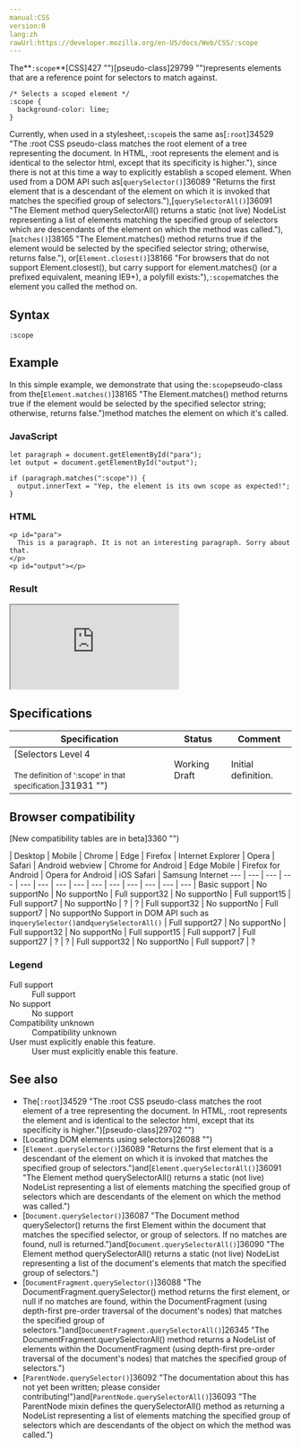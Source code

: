```yaml
---
manual:CSS
version:0
lang:zh
rawUrl:https://developer.mozilla.org/en-US/docs/Web/CSS/:scope
---
```






The**`:scope`**[CSS]427 "")[pseudo-class]29799 "")represents elements that are a reference point for selectors to match against.


```
/* Selects a scoped element */
:scope {
  background-color: lime;
}
```


Currently, when used in a stylesheet,`:scope`is the same as[`:root`]34529 "The :root CSS  pseudo-class matches the root element of a tree representing the document. In HTML, :root represents the <html> element and is identical to the selector html, except that its specificity is higher."), since there is not at this time a way to explicitly establish a scoped element. When used from a DOM API such as[`querySelector()`]36089 "Returns the first element that is a descendant of the element on which it is invoked that matches the specified group of selectors."),[`querySelectorAll()`]36091 "The Element method querySelectorAll() returns a static (not live) NodeList representing a list of elements matching the specified group of selectors which are descendants of the element on which the method was called."),[`matches()`]38165 "The Element.matches() method returns true if the element would be selected by the specified selector string; otherwise, returns false."), or[`Element.closest()`]38166 "For browsers that do not support Element.closest(), but carry support for element.matches() (or a prefixed equivalent, meaning IE9+), a polyfill exists:"),`:scope`matches the element you called the method on.


## Syntax<a name="Syntax"></a>

```
:scope
```

## Example<a name="Example"></a>


In this simple example, we demonstrate that using the`:scope`pseudo-class from the[`Element.matches()`]38165 "The Element.matches() method returns true if the element would be selected by the specified selector string; otherwise, returns false.")method matches the element on which it&#39;s called.


### JavaScript<a name="JavaScript"></a>

```
let paragraph = document.getElementById("para");
let output = document.getElementById("output");

if (paragraph.matches(":scope")) {
  output.innerText = "Yep, the element is its own scope as expected!";
}
```

### HTML<a name="HTML"></a>

```
<p id="para">
  This is a paragraph. It is not an interesting paragraph. Sorry about that.
</p>
<p id="output"></p>
```

### Result<a name="Result"></a>
<iframe src='https://mdn.mozillademos.org/en-US/docs/Web/CSS/:scope$samples/Example?revision=1369198' width='null' height='null'></iframe>


## Specifications<a name="Specifications"></a>

Specification | Status | Comment 
 ---  |  ---  |  ---  | 
[Selectors Level 4<br></br><small>The definition of &#39;:scope&#39; in that specification.</small>]31931 "") | Working Draft | Initial definition. 


## Browser compatibility<a name="Browser_compatibility"></a>
[New compatibility tables are in beta<i></i>]3360 "")

 | <abbr>Desktop<i></i></abbr> | <abbr>Mobile<i></i></abbr> 
 | <abbr>Chrome<i></i></abbr> | <abbr>Edge<i></i></abbr> | <abbr>Firefox<i></i></abbr> | <abbr>Internet Explorer<i></i></abbr> | <abbr>Opera<i></i></abbr> | <abbr>Safari<i></i></abbr> | <abbr>Android webview<i></i></abbr> | <abbr>Chrome for Android<i></i></abbr> | <abbr>Edge Mobile<i></i></abbr> | <abbr>Firefox for Android<i></i></abbr> | <abbr>Opera for Android<i></i></abbr> | <abbr>iOS Safari<i></i></abbr> | <abbr>Samsung Internet<i></i></abbr> 
 ---  |  ---  |  ---  |  ---  |  ---  |  ---  |  ---  |  ---  |  ---  |  ---  |  ---  |  ---  |  ---  |  ---  | 
Basic support | <abbr>No support</abbr>No | <abbr>No support</abbr>No | <abbr>Full support</abbr>32 | <abbr>No support</abbr>No | <abbr>Full support</abbr>15 | <abbr>Full support</abbr>7 | <abbr>No support</abbr>No | <abbr>?</abbr> | <abbr>?</abbr> | <abbr>Full support</abbr>32 | <abbr>No support</abbr>No | <abbr>Full support</abbr>7 | <abbr>No support</abbr>No 
Support in DOM API such as in`querySelector()`and`querySelectorAll()` | <abbr>Full support</abbr>27 | <abbr>No support</abbr>No | <abbr>Full support</abbr>32 | <abbr>No support</abbr>No | <abbr>Full support</abbr>15 | <abbr>Full support</abbr>7 | <abbr>Full support</abbr>27 | <abbr>?</abbr> | <abbr>?</abbr> | <abbr>Full support</abbr>32 | <abbr>No support</abbr>No | <abbr>Full support</abbr>7 | <abbr>?</abbr> 


### Legend<a name="Legend"></a>
<dl><dt id=''><abbr>Full support</abbr></dt><dd>Full support</dd><dt id=''><abbr>No support</abbr></dt><dd>No support</dd><dt id=''><abbr>Compatibility unknown</abbr></dt><dd>Compatibility unknown</dd><dt id=''><abbr>User must explicitly enable this feature.<i></i></abbr></dt><dd>User must explicitly enable this feature.</dd></dl>

## See also<a name="See_also"></a>

* The[`:root`]34529 "The :root CSS  pseudo-class matches the root element of a tree representing the document. In HTML, :root represents the <html> element and is identical to the selector html, except that its specificity is higher.")[pseudo-class]29702 "")
* [Locating DOM elements using selectors]26088 "")
* [`Element.querySelector()`]36089 "Returns the first element that is a descendant of the element on which it is invoked that matches the specified group of selectors.")and[`Element.querySelectorAll()`]36091 "The Element method querySelectorAll() returns a static (not live) NodeList representing a list of elements matching the specified group of selectors which are descendants of the element on which the method was called.")
* [`Document.querySelector()`]36087 "The Document method querySelector() returns the first Element within the document that matches the specified selector, or group of selectors. If no matches are found, null is returned.")and[`Document.querySelectorAll()`]36090 "The Element method querySelectorAll() returns a static (not live) NodeList representing a list of the document's elements that match the specified group of selectors.")
* [`DocumentFragment.querySelector()`]36088 "The DocumentFragment.querySelector() method returns the first element, or null if no matches are found, within the DocumentFragment (using depth-first pre-order traversal of the document's nodes) that matches the specified group of selectors.")and[`DocumentFragment.querySelectorAll()`]26345 "The DocumentFragment.querySelectorAll() method returns a NodeList of elements within the DocumentFragment (using depth-first pre-order traversal of the document's nodes) that matches the specified group of selectors.")
* [`ParentNode.querySelector()`]36092 "The documentation about this has not yet been written; please consider contributing!")and[`ParentNode.querySelectorAll()`]36093 "The ParentNode mixin defines the querySelectorAll() method as returning a NodeList representing a list of elements matching the specified group of selectors which are descendants of the object on which the method was called.")



